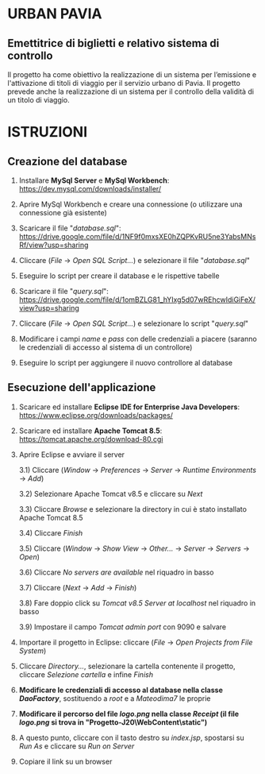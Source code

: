# URBAN PAVIA
## Emettitrice di biglietti e relativo sistema di controllo

Il progetto ha come obiettivo la realizzazione di un sistema per l’emissione e l'attivazione di titoli di viaggio per il servizio urbano di Pavia. Il progetto prevede anche la realizzazione di un sistema per il controllo della validità di un titolo di viaggio.

# ISTRUZIONI
## Creazione del database

1) Installare **MySql Server** e **MySql Workbench**: https://dev.mysql.com/downloads/installer/

2) Aprire MySql Workbench e creare una connessione (o utilizzare una connessione già esistente)

3) Scaricare il file "*database.sql*": https://drive.google.com/file/d/1NF9f0mxsXE0hZQPKvRU5ne3YabsMNsRf/view?usp=sharing

4) Cliccare (*File* -> *Open SQL Script...*) e selezionare il file "*database.sql*"

5) Eseguire lo script per creare il database e le rispettive tabelle

6) Scaricare il file "*query.sql*": https://drive.google.com/file/d/1omBZLG81_hYIxg5d07wREhcwIdiGiFeX/view?usp=sharing

7) Cliccare (*File* -> *Open SQL Script...*) e selezionare lo script "*query.sql*"

8) Modificare i campi *name* e *pass* con delle credenziali a piacere (saranno le credenziali di accesso al sistema di un controllore)

9) Eseguire lo script per aggiungere il nuovo controllore al database

## Esecuzione dell'applicazione

1) Scaricare ed installare **Eclipse IDE for Enterprise Java Developers**: https://www.eclipse.org/downloads/packages/

2) Scaricare ed installare **Apache Tomcat 8.5**: https://tomcat.apache.org/download-80.cgi

3) Aprire Eclipse e avviare il server

   3.1) Cliccare (*Window* -> *Preferences* -> *Server* -> *Runtime Environments* -> *Add*)

   3.2) Selezionare Apache Tomcat v8.5 e cliccare su *Next*

   3.3) Cliccare *Browse* e selezionare la directory in cui è stato installato Apache Tomcat 8.5
   
   3.4) Cliccare *Finish*

   3.5) Cliccare (*Window* -> *Show View* -> *Other...* -> *Server* -> *Servers* -> *Open*)

   3.6) Cliccare *No servers are available* nel riquadro in basso

   3.7) Cliccare (*Next* -> *Add* -> *Finish*)

   3.8) Fare doppio click su *Tomcat v8.5 Server at localhost* nel riquadro in basso

   3.9) Impostare il campo *Tomcat admin port* con 9090 e salvare

4) Importare il progetto in Eclipse: cliccare (*File* -> *Open Projects from File System*)

5) Cliccare *Directory...*, selezionare la cartella contenente il progetto, cliccare *Selezione cartella* e infine *Finish*

6) **Modificare le credenziali di accesso al database nella classe *DaoFactory***, sostituendo a *root* e a *Mateodima7* le proprie

6) **Modificare il percorso del file *logo.png* nella classe *Receipt* (il file *logo.png* si trova in "Progetto-J20\WebContent\static")**

7) A questo punto, cliccare con il tasto destro su *index.jsp*, spostarsi su *Run As* e cliccare su *Run on Server*

8) Copiare il link su un browser
